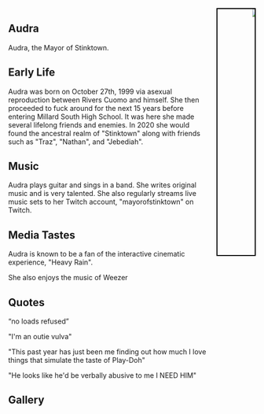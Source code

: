 <section style="background-image: url('/assets/images/ezgif.com-speed.gif')">
<div style="width: 100%">
   <div style="float:left; width: 80%">
   <h1>Audra</h1>
   <p>Audra, the Mayor of Stinktown.</p>
   <h2>Early Life</h2>
   <p>Audra was born on October 27th, 1999 via asexual reproduction between Rivers Cuomo and himself. She then 
      proceeded to fuck around for the next 15 years before entering Millard South High School. It was here she
      made several lifelong friends and enemies. In 2020 she would found the ancestral realm of "Stinktown" 
      along with friends such as "Traz", "Nathan", and "Jebediah".</p>

      
   <h2>Music</h2>
   <p>Audra plays guitar and sings in a band. She writes original music and is very talented. She also regularly 
      streams live music sets to her Twitch account, "mayorofstinktown" on Twitch.</p>

   <h2>Media Tastes</h2>
   <p>Audra is known to be a fan of the interactive cinematic experience, "Heavy Rain". </p>
   <p>She also enjoys the music of Weezer</p>

   <h2>Quotes</h2>
   <p>“no loads refused”</p>
   <p>"I'm an outie vulva"</p>
   <p>"This past year has just been me finding out how much I love things that simulate the taste of Play-Doh"</p>
   <p>"He looks like he'd be verbally abusive to me I NEED HIM"</p>

   <h2>Gallery</h2>
   </div>
   <div style="float:right; width: 15%; border:2px solid black">
     <marquee direction="left" height="500px">
     <img src="/assets/images/ezgif.com-speed.gif" alt="cool grl">
     </marquee>
   </div>
</div>
<div style="clear:both"></div>
</section>
